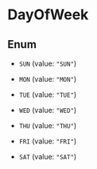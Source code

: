 
# DayOfWeek

## Enum


* `SUN` (value: `"SUN"`)

* `MON` (value: `"MON"`)

* `TUE` (value: `"TUE"`)

* `WED` (value: `"WED"`)

* `THU` (value: `"THU"`)

* `FRI` (value: `"FRI"`)

* `SAT` (value: `"SAT"`)



